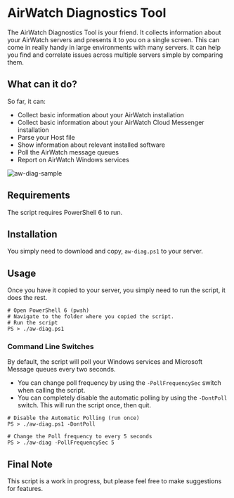 # AirWatch Diagnostics Tool
The AirWatch Diagnostics Tool is your friend. It collects information about your AirWatch servers and presents it to you on a single screen.
This can come in really handy in large environments with many servers. It can help you find and correlate issues across multiple servers simple by comparing them.

## What can it do?
So far, it can:
- Collect basic information about your AirWatch installation
- Collect basic information about your AirWatch Cloud Messenger installation
- Parse your Host file
- Show information about relevant installed software
- Poll the AirWatch message queues
- Report on AirWatch Windows services

![aw-diag-sample](https://user-images.githubusercontent.com/11097710/52927681-9dfe8d80-33a0-11e9-8ee9-a11b20a500b1.png)

## Requirements
The script requires PowerShell 6 to run.

## Installation
You simply need to download and copy, `aw-diag.ps1` to your server.

## Usage
Once you have it copied to your server, you simply need to run the script, it does the rest.

```
# Open PowerShell 6 (pwsh)
# Navigate to the folder where you copied the script.
# Run the script
PS > ./aw-diag.ps1
```

### Command Line Switches
By default, the script will poll your Windows services and Microsoft Message queues every two seconds.
- You can change poll frequency by using the `-PollFrequencySec` switch when calling the script.
- You can completely disable the automatic polling by using the `-DontPoll` switch. This will run the script once, then quit.

```
# Disable the Automatic Polling (run once)
PS > ./aw-diag.ps1 -DontPoll

# Change the Poll frequency to every 5 seconds
PS > ./aw-diag -PollFrequencySec 5
```

## Final Note
This script is a work in progress, but please feel free to make suggestions for features.
